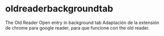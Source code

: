 oldreaderbackgroundtab
======================

The Old Reader Open entry in background tab
Adaptación de la extensión de chrome para google reader, para que funcione con
the old reader.

